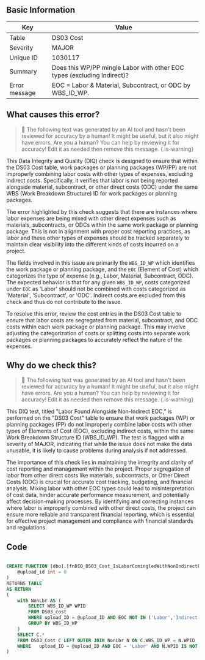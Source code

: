 ## Basic Information
| Key         | Value          |
|-------------|----------------|
| Table       | DS03 Cost |
| Severity    | MAJOR |
| Unique ID   | 1030117   |
| Summary     | Does this WP/PP mingle Labor with other EOC types (excluding Indirect)? |
| Error message | EOC = Labor & Material, Subcontract, or ODC by WBS_ID_WP. |

## What causes this error?

> :robot: The following text was generated by an AI tool and hasn't been reviewed for accuracy by a human! It might be useful, but it also might have errors. Are you a human? You can help by reviewing it for accuracy! Edit it as needed then remove this message.
{.is-warning}

This Data Integrity and Quality (DIQ) check is designed to ensure that within the DS03 Cost table, work packages or planning packages (WP/PP) are not improperly combining labor costs with other types of expenses, excluding indirect costs. Specifically, it verifies that labor is not being reported alongside material, subcontract, or other direct costs (ODC) under the same WBS (Work Breakdown Structure) ID for work packages or planning packages.

The error highlighted by this check suggests that there are instances where labor expenses are being mixed with other direct expenses such as materials, subcontracts, or ODCs within the same work package or planning package. This is not in alignment with proper cost reporting practices, as labor and these other types of expenses should be tracked separately to maintain clear visibility into the different kinds of costs incurred on a project.

The fields involved in this issue are primarily the `WBS_ID_WP` which identifies the work package or planning package, and the `EOC` (Element of Cost) which categorizes the type of expense (e.g., Labor, Material, Subcontract, ODC). The expected behavior is that for any given `WBS_ID_WP`, costs categorized under `EOC` as 'Labor' should not be combined with costs categorized as 'Material', 'Subcontract', or 'ODC'. Indirect costs are excluded from this check and thus do not contribute to the issue.

To resolve this error, review the cost entries in the DS03 Cost table to ensure that labor costs are segregated from material, subcontract, and ODC costs within each work package or planning package. This may involve adjusting the categorization of costs or splitting costs into separate work packages or planning packages to accurately reflect the nature of the expenses.
## Why do we check this?

> :robot: The following text was generated by an AI tool and hasn't been reviewed for accuracy by a human! It might be useful, but it also might have errors. Are you a human? You can help by reviewing it for accuracy! Edit it as needed then remove this message.
{.is-warning}

This DIQ test, titled "Labor Found Alongside Non-Indirect EOC," is performed on the "DS03 Cost" table to ensure that work packages (WP) or planning packages (PP) do not improperly combine labor costs with other types of Elements of Cost (EOC), excluding indirect costs, within the same Work Breakdown Structure ID (WBS_ID_WP). The test is flagged with a severity of MAJOR, indicating that while the issue does not make the data unusable, it is likely to cause problems during analysis if not addressed.

The importance of this check lies in maintaining the integrity and clarity of cost reporting and management within the project. Proper segregation of labor from other direct costs like materials, subcontracts, or Other Direct Costs (ODC) is crucial for accurate cost tracking, budgeting, and financial analysis. Mixing labor with other EOC types could lead to misinterpretation of cost data, hinder accurate performance measurement, and potentially affect decision-making processes. By identifying and correcting instances where labor is improperly combined with other direct costs, the project can ensure more reliable and transparent financial reporting, which is essential for effective project management and compliance with financial standards and regulations.
## Code

```sql

CREATE FUNCTION [dbo].[fnDIQ_DS03_Cost_IsLaborComingledWithNonIndirectEOCs] (
	@upload_id int = 0
)
RETURNS TABLE
AS RETURN
(
	with NonLbr AS (
		SELECT WBS_ID_WP WPID
		FROM DS03_cost
		WHERE upload_ID = @upload_ID AND EOC NOT IN ('Labor','Indirect') AND TRIM(ISNULL(WBS_ID_WP,'')) <> ''
		GROUP BY WBS_ID_WP
	)
	SELECT C.* 
	FROM DS03_Cost C LEFT OUTER JOIN NonLbr N ON C.WBS_ID_WP = N.WPID
	WHERE	upload_ID = @upload_ID AND EOC = 'Labor' AND N.WPID IS NOT NULL
)
```
